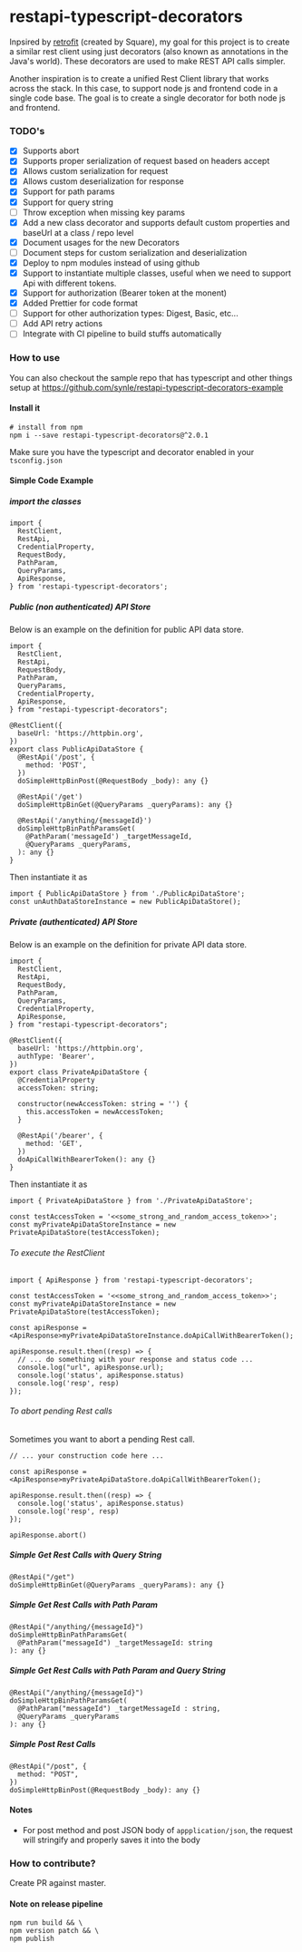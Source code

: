 # restapi-typescript-decorators
Inpsired by [retrofit](https://github.com/square/retrofit) (created by Square), my goal for this project is to create a similar rest client using just decorators (also known as annotations in the Java's world). These decorators are used to make REST API calls simpler.

Another inspiration is to create a unified Rest Client library that works across the stack. In this case, to support node js and frontend code in a single code base. The goal is to create a single decorator for both node js and frontend.

### TODO's
- [X] Supports abort
- [X] Supports proper serialization of request based on headers accept
- [X] Allows custom serialization for request
- [X] Allows custom deserialization for response
- [X] Support for path params
- [X] Support for query string
- [ ] Throw exception when missing key params
- [X] Add a new class decorator and supports default custom properties and baseUrl at a class / repo level
- [X] Document usages for the new Decorators
- [ ] Document steps for custom serialization and deserialization
- [X] Deploy to npm modules instead of using github
- [X] Support to instantiate multiple classes, useful when we need to support Api with different tokens.
- [X] Support for authorization (Bearer token at the monent)
- [X] Added Prettier for code format
- [ ] Support for other authorization types: Digest, Basic, etc...
- [ ] Add API retry actions
- [ ] Integrate with CI pipeline to build stuffs automatically

### How to use
You can also checkout the sample repo that has typescript and other things setup at https://github.com/synle/restapi-typescript-decorators-example

#### Install it
```
# install from npm
npm i --save restapi-typescript-decorators@^2.0.1
```

Make sure you have the typescript and decorator enabled in your `tsconfig.json`

#### Simple Code Example
##### import the classes
```
import {
  RestClient,
  RestApi,
  CredentialProperty,
  RequestBody,
  PathParam,
  QueryParams,
  ApiResponse,
} from 'restapi-typescript-decorators';
```

##### Public (non authenticated) API Store
Below is an example on the definition for public API data store.
```
import {
  RestClient,
  RestApi,
  RequestBody,
  PathParam,
  QueryParams,
  CredentialProperty,
  ApiResponse,
} from "restapi-typescript-decorators";

@RestClient({
  baseUrl: 'https://httpbin.org',
})
export class PublicApiDataStore {
  @RestApi('/post', {
    method: 'POST',
  })
  doSimpleHttpBinPost(@RequestBody _body): any {}

  @RestApi('/get')
  doSimpleHttpBinGet(@QueryParams _queryParams): any {}

  @RestApi('/anything/{messageId}')
  doSimpleHttpBinPathParamsGet(
    @PathParam('messageId') _targetMessageId,
    @QueryParams _queryParams,
  ): any {}
}
```

Then instantiate it as
```
import { PublicApiDataStore } from './PublicApiDataStore';
const unAuthDataStoreInstance = new PublicApiDataStore();
```


##### Private (authenticated) API Store
Below is an example on the definition for private API data store.
```
import {
  RestClient,
  RestApi,
  RequestBody,
  PathParam,
  QueryParams,
  CredentialProperty,
  ApiResponse,
} from "restapi-typescript-decorators";

@RestClient({
  baseUrl: 'https://httpbin.org',
  authType: 'Bearer',
})
export class PrivateApiDataStore {
  @CredentialProperty
  accessToken: string;

  constructor(newAccessToken: string = '') {
    this.accessToken = newAccessToken;
  }

  @RestApi('/bearer', {
    method: 'GET',
  })
  doApiCallWithBearerToken(): any {}
}
```

Then instantiate it as
```
import { PrivateApiDataStore } from './PrivateApiDataStore';

const testAccessToken = '<<some_strong_and_random_access_token>>';
const myPrivateApiDataStoreInstance = new PrivateApiDataStore(testAccessToken);
```

###### To execute the RestClient
```
import { ApiResponse } from 'restapi-typescript-decorators';

const testAccessToken = '<<some_strong_and_random_access_token>>';
const myPrivateApiDataStoreInstance = new PrivateApiDataStore(testAccessToken);

const apiResponse = <ApiResponse>myPrivateApiDataStoreInstance.doApiCallWithBearerToken();

apiResponse.result.then((resp) => {
  // ... do something with your response and status code ...
  console.log("url", apiResponse.url);
  console.log('status', apiResponse.status)
  console.log('resp', resp)
});
```

###### To abort pending Rest calls
Sometimes you want to abort a pending Rest call.
```
// ... your construction code here ...

const apiResponse = <ApiResponse>myPrivateApiDataStore.doApiCallWithBearerToken();

apiResponse.result.then((resp) => {
  console.log('status', apiResponse.status)
  console.log('resp', resp)
});

apiResponse.abort()
```

##### Simple Get Rest Calls with Query String
```
@RestApi("/get")
doSimpleHttpBinGet(@QueryParams _queryParams): any {}
```

##### Simple Get Rest Calls with Path Param
```
@RestApi("/anything/{messageId}")
doSimpleHttpBinPathParamsGet(
  @PathParam("messageId") _targetMessageId: string
): any {}
```

##### Simple Get Rest Calls with Path Param and Query String
```
@RestApi("/anything/{messageId}")
doSimpleHttpBinPathParamsGet(
  @PathParam("messageId") _targetMessageId : string,
  @QueryParams _queryParams
): any {}
```

##### Simple Post Rest Calls
```
@RestApi("/post", {
  method: "POST",
})
doSimpleHttpBinPost(@RequestBody _body): any {}
```


#### Notes
- For post method and post JSON body of `appplication/json`, the request will stringify and properly saves it into the body


### How to contribute?
Create PR against master.

#### Note on release pipeline
```
npm run build && \
npm version patch && \
npm publish
```
